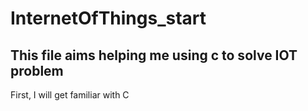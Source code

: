 # InternetOfThings_start

## This file aims helping me using c to solve IOT problem

First, I will get familiar with C
